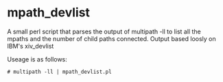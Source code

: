 mpath_devlist
=============

A small perl script that parses the output of multipath -ll to list all the mpaths and the number of child paths connected.  Output based loosly on IBM's xiv_devlist

Useage is as follows:

    # multipath -ll | mpath_devlist.pl
